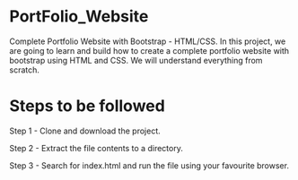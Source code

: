 # PortFolio_Website
Complete Portfolio Website with Bootstrap - HTML/CSS. In this project, we are going to learn and build how to create a complete portfolio website with bootstrap using HTML and CSS. We will understand everything from scratch. 

# Steps to be followed

Step 1 - Clone and download the project.

Step 2 - Extract the file contents to a directory.

Step 3 - Search for index.html and run the file using your favourite browser.
